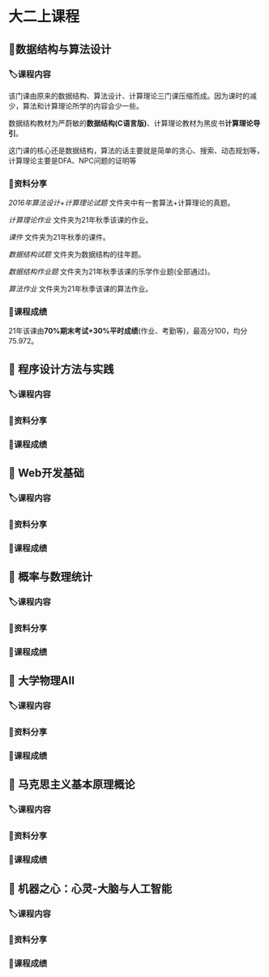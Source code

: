 # 大二上课程

## 📖数据结构与算法设计
### 🏷️课程内容
该门课由原来的数据结构、算法设计、计算理论三门课压缩而成。因为课时的减少，算法和计算理论所学的内容会少一些。

数据结构教材为严蔚敏的**数据结构(C语言版)**、计算理论教材为黑皮书**计算理论导引**。

这门课的核心还是数据结构，算法的话主要就是简单的贪心、搜索、动态规划等，计算理论主要是DFA、NPC问题的证明等
### 📌资料分享
_2016年算法设计+计算理论试题_ 文件夹中有一套算法+计算理论的真题。

_计算理论作业_ 文件夹为21年秋季该课的作业。

_课件_ 文件夹为21年秋季的课件。

_数据结构试题_ 文件夹为数据结构的往年题。

_数据结构作业题_ 文件夹为21年秋季该课的乐学作业题(全部通过)。

_算法作业_ 文件夹为21年秋季该课的算法作业。
### 💯课程成绩
21年该课由**70%期末考试+30%平时成绩**(作业、考勤等)，最高分100，均分75.972。

## 📖	程序设计方法与实践
### 🏷️课程内容
### 📌资料分享
### 💯课程成绩

## 📖	Web开发基础	
### 🏷️课程内容
### 📌资料分享
### 💯课程成绩

## 📖	概率与数理统计
### 🏷️课程内容
### 📌资料分享
### 💯课程成绩

## 📖	大学物理AⅡ
### 🏷️课程内容
### 📌资料分享
### 💯课程成绩

## 📖 马克思主义基本原理概论
### 🏷️课程内容
### 📌资料分享
### 💯课程成绩

## 📖	机器之心：心灵-大脑与人工智能
### 🏷️课程内容
### 📌资料分享
### 💯课程成绩
